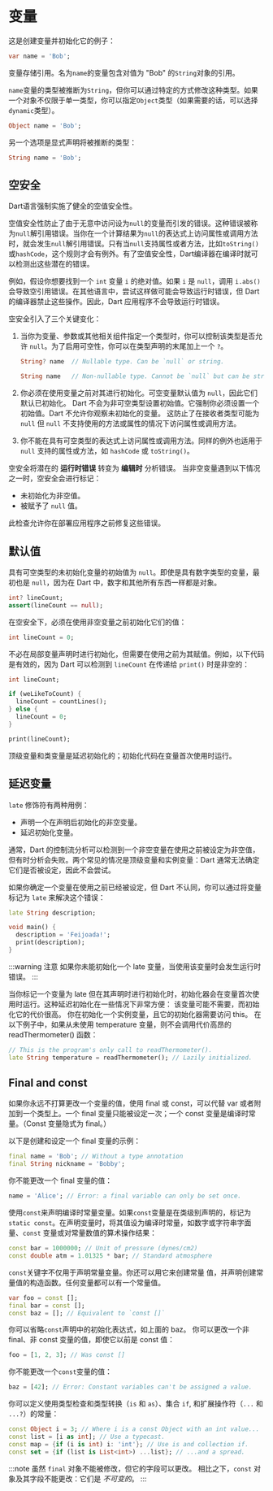 # 变量

这是创建变量并初始化它的例子：

```dart
var name = 'Bob';
```

变量存储引用。名为`name`的变量包含对值为 "Bob" 的`String`对象的引用。

`name`变量的类型被推断为`String`，但你可以通过特定的方式修改这种类型。如果一个对象不仅限于单一类型，你可以指定`Object`类型（如果需要的话，可以选择`dynamic`类型）。

```dart
Object name = 'Bob';
```

另一个选项是显式声明将被推断的类型：

```dart
String name = 'Bob';
```

## 空安全

Dart语言强制实施了健全的空值安全性。

空值安全性防止了由于无意中访问设为`null`的变量而引发的错误。这种错误被称为`null`解引用错误。当你在一个计算结果为`null`的表达式上访问属性或调用方法时，就会发生`null`解引用错误。只有当`null`支持属性或者方法，比如`toString()`或`hashCode`，这个规则才会有例外。有了空值安全性，Dart编译器在编译时就可以检测出这些潜在的错误。

例如，假设你想要找到一个 `int` 变量 `i` 的绝对值。如果 `i` 是 `null`，调用 `i.abs()` 会导致空引用错误。在其他语言中，尝试这样做可能会导致运行时错误，但 Dart 的编译器禁止这些操作。因此，Dart 应用程序不会导致运行时错误。

空安全引入了三个关键变化：

1. 当你为变量、参数或其他相关组件指定一个类型时，你可以控制该类型是否允许 `null`。为了启用可空性，你可以在类型声明的末尾加上一个 `?`。

    ```dart
    String? name  // Nullable type. Can be `null` or string.

    String name   // Non-nullable type. Cannot be `null` but can be string.
    ```

2. 你必须在使用变量之前对其进行初始化。可空变量默认值为 `null`，因此它们默认已初始化。
   Dart 不会为非可空类型设置初始值。它强制你必须设置一个初始值。Dart 不允许你观察未初始化的变量。
   这防止了在接收者类型可能为 `null` 但 `null` 不支持使用的方法或属性的情况下访问属性或调用方法。

3. 你不能在具有可空类型的表达式上访问属性或调用方法。同样的例外也适用于 `null` 支持的属性或方法，如 `hashCode` 或 `toString()`。

空安全将潜在的 **运行时错误** 转变为 **编辑时** 分析错误。
当非空变量遇到以下情况之一时，空安全会进行标记：

* 未初始化为非空值。
* 被赋予了 `null` 值。

此检查允许你在部署应用程序之前修复这些错误。

## 默认值

具有可空类型的未初始化变量的初始值为 `null`。即使是具有数字类型的变量，最初也是 `null`，因为在 Dart 中，数字和其他所有东西一样都是对象。

```dart
int? lineCount;
assert(lineCount == null);
```

在空安全下，必须在使用非空变量之前初始化它们的值：

```dart
int lineCount = 0;
```

不必在局部变量声明时进行初始化，但需要在使用之前为其赋值。例如，以下代码是有效的，因为 Dart 可以检测到 `lineCount` 在传递给 `print()` 时是非空的：

```dart
int lineCount;

if (weLikeToCount) {
  lineCount = countLines();
} else {
  lineCount = 0;
}

print(lineCount);
```

顶级变量和类变量是延迟初始化的；初始化代码在变量首次使用时运行。

## 延迟变量

`late` 修饰符有两种用例：

* 声明一个在声明后初始化的非空变量。
* 延迟初始化变量。

通常，Dart 的控制流分析可以检测到一个非空变量在使用之前被设定为非空值，但有时分析会失败。两个常见的情况是顶级变量和实例变量：Dart 通常无法确定它们是否被设定，因此不会尝试。

如果你确定一个变量在使用之前已经被设定，但 Dart 不认同，你可以通过将变量标记为 `late` 来解决这个错误：

```dart
late String description;

void main() {
  description = 'Feijoada!';
  print(description);
}
```

:::warning 注意
如果你未能初始化一个 late 变量，当使用该变量时会发生运行时错误。
:::

当你标记一个变量为 late 但在其声明时进行初始化时，初始化器会在变量首次使用时运行。这种延迟初始化在一些情况下非常方便：
该变量可能不需要，而初始化它的代价很高。
你在初始化一个实例变量，且它的初始化器需要访问 this。
在以下例子中，如果从未使用 temperature 变量，则不会调用代价高昂的 readThermometer() 函数：

```dart
// This is the program's only call to readThermometer().
late String temperature = readThermometer(); // Lazily initialized.
```

## Final and const

如果你永远不打算更改一个变量的值，使用 final 或 const，可以代替 var 或者附加到一个类型上。一个 final 变量只能被设定一次；一个 const 变量是编译时常量。（Const 变量隐式为 final。）

以下是创建和设定一个 final 变量的示例：

```dart
final name = 'Bob'; // Without a type annotation
final String nickname = 'Bobby';
```

你不能更改一个 final 变量的值：

```dart
name = 'Alice'; // Error: a final variable can only be set once.
```
使用`const`来声明编译时常量变量。如果`const`变量是在类级别声明的，标记为 `static const`。在声明变量时，将其值设为编译时常量，如数字或字符串字面量、`const` 变量或对常量数值的算术操作结果：

```dart
const bar = 1000000; // Unit of pressure (dynes/cm2)
const double atm = 1.01325 * bar; // Standard atmosphere
```

`const`关键字不仅用于声明常量变量。你还可以用它来创建常量 值，并声明创建常量值的构造函数。任何变量都可以有一个常量值。

```dart
var foo = const [];
final bar = const [];
const baz = []; // Equivalent to `const []`
```

你可以省略`const`声明中的初始化表达式，如上面的 baz。
你可以更改一个非 final、非 const 变量的值，即使它以前是 const 值：

```dart
foo = [1, 2, 3]; // Was const []
```

你不能更改一个`const`变量的值：

```dart
baz = [42]; // Error: Constant variables can't be assigned a value.
```

你可以定义使用类型检查和类型转换（`is` 和 `as`）、集合 `if`, 和扩展操作符（`...` 和 `...?`）的常量：

```dart
const Object i = 3; // Where i is a const Object with an int value...
const list = [i as int]; // Use a typecast.
const map = {if (i is int) i: 'int'}; // Use is and collection if.
const set = {if (list is List<int>) ...list}; // ...and a spread.
```

:::note
虽然 `final` 对象不能被修改，但它的字段可以更改。
相比之下，`const` 对象及其字段不能更改：它们是 _不可变的_。
:::